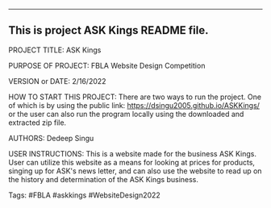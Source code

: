 ------------------------------------------------------------------------
This is project ASK Kings README file.
------------------------------------------------------------------------

PROJECT TITLE: ASK Kings

PURPOSE OF PROJECT: FBLA Website Design Competition

VERSION or DATE: 2/16/2022

HOW TO START THIS PROJECT: 
There are two ways to run the project. One of which is by using the public link: https://dsingu2005.github.io/ASKKings/ or the user can also run the program locally using the downloaded and extracted zip file.

AUTHORS: Dedeep Singu

USER INSTRUCTIONS: This is a website made for the business ASK Kings. User can utilize this website as a means for looking at prices for products, singing up for ASK's news letter, and can also use the website to read up on the history and determination of the ASK Kings business.

Tags:
#FBLA
#askkings
#WebsiteDesign2022
